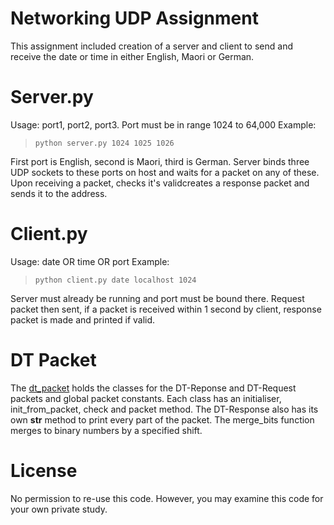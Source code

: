 # Networking UDP Assignment

This assignment included creation of a server and client to send and receive the date or time in
either English, Maori or German.

# Server.py
Usage: port1, port2, port3. Port must be in range 1024 to 64,000
Example:
> ```python server.py 1024 1025 1026 ```

First port is English, second is Maori, third is German.
Server binds three UDP sockets to these ports on host and waits for a packet on any of these.
Upon receiving a packet, checks it's validcreates a response packet and sends it to the address.

# Client.py
Usage: date OR time <host> OR <IP Address> port
Example: 
> ```python client.py date localhost 1024 ```

Server must already be running and port must be bound there. Request packet then sent, 
if a packet is received within 1 second by client, response packet is made and printed if valid.

# DT Packet
The [dt_packet](dt_packet.py)  holds the classes for the DT-Reponse and DT-Request packets and 
global packet constants.
Each class has an initialiser, init_from_packet, check and packet method.
The DT-Response also has its own __str__ method to print every part of the packet.
The merge_bits function merges to binary numbers by a specified shift.

# License
No permission to re-use this code. However, you may examine this code for your own private study.


